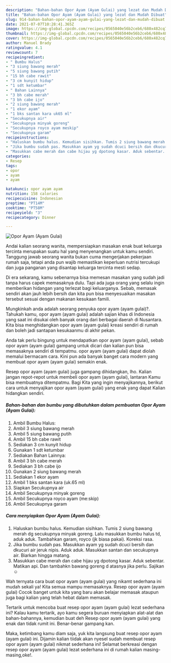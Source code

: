 ```yaml
---
description: "Bahan-bahan Opor Ayam (Ayam Gulai) yang lezat dan Mudah Dibuat"
title: "Bahan-bahan Opor Ayam (Ayam Gulai) yang lezat dan Mudah Dibuat"
slug: 914-bahan-bahan-opor-ayam-ayam-gulai-yang-lezat-dan-mudah-dibuat
date: 2021-07-07T10:28:41.365Z
image: https://img-global.cpcdn.com/recipes/0565040e56b2ceb6/680x482cq70/opor-ayam-ayam-gulai-foto-resep-utama.jpg
thumbnail: https://img-global.cpcdn.com/recipes/0565040e56b2ceb6/680x482cq70/opor-ayam-ayam-gulai-foto-resep-utama.jpg
cover: https://img-global.cpcdn.com/recipes/0565040e56b2ceb6/680x482cq70/opor-ayam-ayam-gulai-foto-resep-utama.jpg
author: Manuel Brady
ratingvalue: 4.1
reviewcount: 7
recipeingredient:
- " Bumbu Halus"
- "3 siung bawang merah"
- "5 siung bawang putih"
- "15 bh cabe rawit"
- "3 cm kunyit hidup"
- "1 sdt ketumbar"
- " Bahan Lainnya"
- "3 bh cabe merah"
- "3 bh cabe ijo"
- "2 siung bawang merah"
- "1 ekor ayam"
- "1 bks santan kara uk65 ml"
- "Secukupnya air"
- "Secukupnya minyak goreng"
- "Secukupnya royco ayam meskip"
- "Secukupnya garam"
recipeinstructions:
- "Haluskan bumbu halus. Kemudian sisihkan. Tumis 2 siung bawang merah dg secukupnya minyak goreng. Lalu masukkan bumbu halus td, aduk aduk. Tambahkan garam, royco (jk biasa pakai). Koreksi rasa."
- "Jika bumbu sudah pas. Masukkan ayam yg sudah dcuci bersih dan dkucuri air jeruk nipis. Aduk aduk. Masukkan santan dan secukupnya air. Biarkan hingga matang."
- "Masukkan cabe merah dan cabe hijau yg dpotong kasar. Aduk sebentar. Matikan api. Dan tambahkn bawang goreng d atasnya jika perlu. Sajikan ☺️"
categories:
- Resep
tags:
- opor
- ayam
- ayam

katakunci: opor ayam ayam 
nutrition: 158 calories
recipecuisine: Indonesian
preptime: "PT14M"
cooktime: "PT58M"
recipeyield: "3"
recipecategory: Dinner

---
```



![Opor Ayam (Ayam Gulai)](https://img-global.cpcdn.com/recipes/0565040e56b2ceb6/680x482cq70/opor-ayam-ayam-gulai-foto-resep-utama.jpg)

Andai kalian seorang wanita, mempersiapkan masakan enak buat keluarga tercinta merupakan suatu hal yang menyenangkan untuk kamu sendiri. Tanggung jawab seorang  wanita bukan cuma mengerjakan pekerjaan rumah saja, tetapi anda pun wajib memastikan keperluan nutrisi tercukupi dan juga panganan yang disantap keluarga tercinta mesti sedap.

Di era  sekarang, kamu sebenarnya bisa memesan masakan yang sudah jadi tanpa harus capek memasaknya dulu. Tapi ada juga orang yang selalu ingin memberikan hidangan yang terlezat bagi keluarganya. Sebab, memasak sendiri akan jauh lebih bersih dan kita pun bisa menyesuaikan masakan tersebut sesuai dengan makanan kesukaan famili. 



Mungkinkah anda adalah seorang penyuka opor ayam (ayam gulai)?. Tahukah kamu, opor ayam (ayam gulai) adalah sajian khas di Indonesia yang saat ini disukai oleh banyak orang dari berbagai daerah di Nusantara. Kita bisa menghidangkan opor ayam (ayam gulai) kreasi sendiri di rumah dan boleh jadi santapan kesukaanmu di akhir pekan.

Anda tak perlu bingung untuk mendapatkan opor ayam (ayam gulai), sebab opor ayam (ayam gulai) gampang untuk dicari dan kalian pun bisa memasaknya sendiri di tempatmu. opor ayam (ayam gulai) dapat diolah memalui bermacam cara. Kini pun ada banyak banget cara modern yang membuat opor ayam (ayam gulai) semakin enak.

Resep opor ayam (ayam gulai) juga gampang dihidangkan, lho. Kalian jangan repot-repot untuk membeli opor ayam (ayam gulai), lantaran Kamu bisa membuatnya ditempatmu. Bagi Kita yang ingin menyajikannya, berikut cara untuk menyajikan opor ayam (ayam gulai) yang enak yang dapat Kalian hidangkan sendiri.

<!--inarticleads1-->

##### Bahan-bahan dan bumbu yang dibutuhkan dalam pembuatan Opor Ayam (Ayam Gulai):

1. Ambil  Bumbu Halus:
1. Ambil 3 siung bawang merah
1. Ambil 5 siung bawang putih
1. Ambil 15 bh cabe rawit
1. Sediakan 3 cm kunyit hidup
1. Gunakan 1 sdt ketumbar
1. Sediakan  Bahan Lainnya:
1. Ambil 3 bh cabe merah
1. Sediakan 3 bh cabe ijo
1. Gunakan 2 siung bawang merah
1. Sediakan 1 ekor ayam
1. Ambil 1 bks santan kara (uk.65 ml)
1. Siapkan Secukupnya air
1. Ambil Secukupnya minyak goreng
1. Ambil Secukupnya royco ayam (me:skip)
1. Ambil Secukupnya garam




<!--inarticleads2-->

##### Cara menyiapkan Opor Ayam (Ayam Gulai):

1. Haluskan bumbu halus. Kemudian sisihkan. Tumis 2 siung bawang merah dg secukupnya minyak goreng. Lalu masukkan bumbu halus td, aduk aduk. Tambahkan garam, royco (jk biasa pakai). Koreksi rasa.
1. Jika bumbu sudah pas. Masukkan ayam yg sudah dcuci bersih dan dkucuri air jeruk nipis. Aduk aduk. Masukkan santan dan secukupnya air. Biarkan hingga matang.
1. Masukkan cabe merah dan cabe hijau yg dpotong kasar. Aduk sebentar. Matikan api. Dan tambahkn bawang goreng d atasnya jika perlu. Sajikan ☺️




Wah ternyata cara buat opor ayam (ayam gulai) yang nikamt sederhana ini mudah sekali ya! Kita semua mampu memasaknya. Resep opor ayam (ayam gulai) Cocok banget untuk kita yang baru akan belajar memasak ataupun juga bagi kalian yang telah hebat dalam memasak.

Tertarik untuk mencoba buat resep opor ayam (ayam gulai) lezat sederhana ini? Kalau kamu tertarik, ayo kamu segera buruan menyiapkan alat-alat dan bahan-bahannya, kemudian buat deh Resep opor ayam (ayam gulai) yang enak dan tidak rumit ini. Benar-benar gampang kan. 

Maka, ketimbang kamu diam saja, yuk kita langsung buat resep opor ayam (ayam gulai) ini. Dijamin kalian tiidak akan nyesel sudah membuat resep opor ayam (ayam gulai) nikmat sederhana ini! Selamat berkreasi dengan resep opor ayam (ayam gulai) lezat sederhana ini di rumah kalian masing-masing,oke!.

